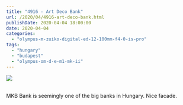 ```yaml
---
title: "4916 - Art Deco Bank"
url: /2020/04/4916-art-deco-bank.html
publishDate: 2020-04-04 18:00:00
date: 2020-04-04
categories: 
  - "olympus-m-zuiko-digital-ed-12-100mm-f4-0-is-pro"
tags: 
  - "hungary"
  - "budapest"
  - "olympus-om-d-e-m1-mk-ii"
---
```

<div class="container">
<div class="center"><a target="_blank" href="https://d25zfm9zpd7gm5.cloudfront.net/1200x1200/2018/20180520_163802_lr.jpg"><img class="webfeedsFeaturedVisual" src="https://d25zfm9zpd7gm5.cloudfront.net/0600x0600/2018/20180520_163802_lr.jpg" /></a></div>
</div>
<br />

MKB Bank is seemingly one of the big banks in Hungary. Nice facade.